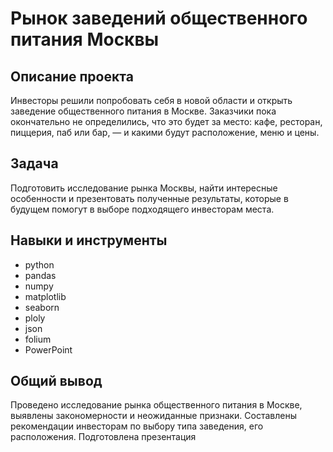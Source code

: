 # Рынок заведений общественного питания Москвы

## Описание проекта

Инвесторы решили попробовать себя в новой области и открыть заведение общественного питания в Москве. Заказчики пока окончательно не определились, что это будет за место: кафе, ресторан, пиццерия, паб или бар, — и какими будут расположение, меню и цены.

## Задача
Подготовить исследование рынка Москвы, найти интересные особенности и презентовать полученные результаты, которые в будущем помогут в выборе подходящего инвесторам места.

## Навыки и инструменты

- python
- pandas
- numpy
- matplotlib
- seaborn
- ploly
- json
- folium
- PowerPoint

## Общий вывод

Проведено исследование рынка общественного питания в Москве, выявлены закономерности и неожиданные признаки. Составлены рекомендации инвесторам по выбору типа заведения, его расположения. Подготовлена презентация
